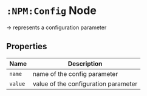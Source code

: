 # `:NPM:Config` Node  
  
-> represents a configuration parameter
  
## Properties  
  
| Name    | Description                          |
| ------- | ------------------------------------ |
| `name`  | name of the config parameter         |
| `value` | value of the configuration parameter |


